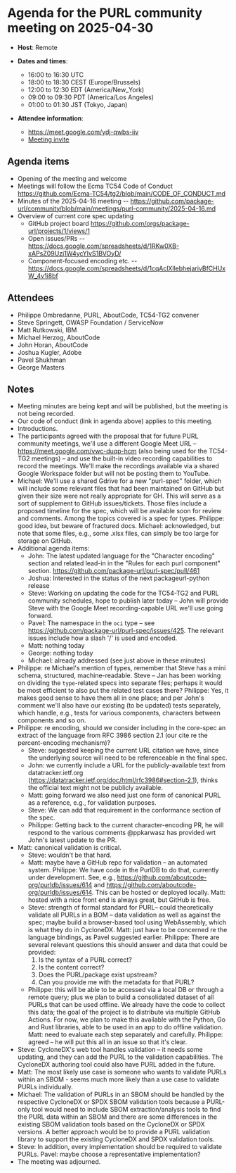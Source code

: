 # Agenda for the PURL community meeting on 2025-04-30

- **Host**: Remote
- **Dates and times**:
    - 16:00 to 16:30 UTC
    - 18:00 to 18:30 CEST (Europe/Brussels)
    - 12:00 to 12:30 EDT (America/New_York)
    - 09:00 to 09:30 PDT (America/Los Angeles)
    - 01:00 to 01:30 JST (Tokyo, Japan)

- **Attendee information**:
  - https://meet.google.com/ydj-qwbs-iiv
  - [Meeting invite](https://calendar.google.com/calendar/event?action=TEMPLATE&tmeid=MWliM3RyZXRpdmI4NXFoYXR1MzRkdmg0a3ZfMjAyNTAxMjJUMTcwMDAwWiBjX2Q4YjE1NDIwZGZmMTdiNzk1OWUyOWE1MWFlMzI0MDk1MWNiZTM4ZGIxZGFlNDU5NzJhODVjOWE3MTEyMDQyMDVAZw&tmsrc=c_d8b15420dff17b7959e29a51ae3240951cbe38db1dae45972a85c9a711204205%40group.calendar.google.com&scp=ALL)

## Agenda items
- Opening of the meeting and welcome
- Meetings will follow the Ecma TC54 Code of Conduct https://github.com/Ecma-TC54/tg2/blob/main/CODE_OF_CONDUCT.md
- Minutes of the 2025-04-16 meeting -- https://github.com/package-url/community/blob/main/meetings/purl-community/2025-04-16.md
- Overview of current core spec updating
    - GitHub project board https://github.com/orgs/package-url/projects/1/views/1
	- Open issues/PRs -- https://docs.google.com/spreadsheets/d/1RKw0XB-xAPsZ09Uzj1W4ycYIvS1BVOyD/
	- Component-focused encoding etc. -- https://docs.google.com/spreadsheets/d/1cqAclXllebhejarivBfCHUxW_4v1i8bf

## Attendees
- Philippe Ombredanne, PURL, AboutCode, TC54-TG2 convener
- Steve Springett, OWASP Foundation / ServiceNow
- Matt Rutkowski, IBM
- Michael Herzog, AboutCode
- John Horan, AboutCode
- Joshua Kugler, Adobe
- Pavel Shukhman
- George Masters

## Notes
- Meeting minutes are being kept and will be published, but the meeting is not being recorded.
- Our code of conduct (link in agenda above) applies to this meeting.
- Introductions.
- The participants agreed with the proposal that for future PURL community meetings, we'll use a different Google Meet URL – https://meet.google.com/vwc-duqp-hcm (also being used for the TC54-TG2 meetings) – and use the built-in video recording capabilities to record the meetings.  We'll make the recordings available via a shared Google Workspace folder but will not be posting them to YouTube.
- Michael: We'll use a shared Gdrive for a new "purl-spec" folder, which will include some relevant files that had been maintained on GitHub but given their size were not really appropriate for GH. This will serve as a sort of supplement to GitHub issues/tickets.  Those files include a proposed timeline for the spec, which will be available soon for review and comments.  Among the topics covered is a spec for types.  Philippe: good idea, but beware of fractured docs.  Michael: acknowledged, but note that some files, e.g., some .xlsx files, can simply be too large for storage on GitHub.
- Additional agenda items:
    - John: The latest updated language for the "Character encoding" section and related lead-in in the "Rules for each purl component" section.  https://github.com/package-url/purl-spec/pull/461
    - Joshua: Interested in the status of the next packageurl-python release
    - Steve: Working on updating the code for the TC54-TG2 and PURL community schedules, hope to publish later today – John will provide Steve with the Google Meet recording-capable URL we'll use going forward.
    - Pavel: The namespace in the `oci` type – see https://github.com/package-url/purl-spec/issues/425. The relevant issues include how a slash '/' is used and encoded.
    - Matt: nothing today
    - George: nothing today
    - Michael: already addressed (see just above in these minutes)
- Philippe: re Michael's mention of types, remember that Steve has a mini schema, structured, machine-readable.  Steve – Jan has been working on dividing the `type`-related specs into separate files; perhaps it would be most efficient to also put the related test cases there?  Philippe: Yes, it makes good sense to have them all in one place; and per John's comment we'll also have our existing (to be updated) tests separately, which handle, e.g., tests for various components, characters between components and so on.
- Philippe: re encoding, should we consider including in the core-spec an extract of the language from RFC 3986 section 2.1 (our cite re the percent-encoding mechanism)?
    - Steve: suggested keeping the current URL citation we have, since the underlying source will need to be referenceable in the final spec.
    - John: we currently include a URL for the publicly-available text from datatracker.ietf.org (https://datatracker.ietf.org/doc/html/rfc3986#section-2.1), thinks the official text might not be publicly available.
    - Matt: going forward we also need just one form of canonical PURL as a reference, e.g., for validation purposes.
    - Steve: We can add that requirement in the conformance section of the spec.
    - Philippe: Getting back to the current character-encoding PR, he will respond to the various comments @ppkarwasz has provided wrt John's latest update to the PR.
- Matt: canonical validation is critical.
    - Steve: wouldn't be that hard.
    - Matt: maybe have a GitHub repo for validation – an automated system.  Philippe: We have code in the PurlDB to do that, currently under development.  See, e.g., https://github.com/aboutcode-org/purldb/issues/614 and https://github.com/aboutcode-org/purldb/issues/614.  This can be hosted or deployed locally.  Matt: hosted with a nice front end is always great, but GitHub is free.
    - Steve: strength of formal standard for PURL– could theoretically validate all PURLs in a BOM – data validation as well as against the spec; maybe build a browser-based tool using WebAssembly, which is what they do in CycloneDX.  Matt: just have to be concerned re the language bindings, as Pavel suggested earlier.  Philippe: There are several relevant questions this should answer and data that could be provided:
        1. Is the syntax of a PURL correct?
        2. Is the content correct?
        3. Does the PURL/package exist upstream?
        4. Can you provide me with the metadata for that PURL?
    - Philippe: this will be able to be accessed via a local DB or through a remote query; plus we plan to build a consolidated dataset of all PURLs that can be used offline.  We already have the code to collect this data; the goal of the project is to distribute via multiple GitHub Actions. For now, we plan to make this available with the Python, Go and Rust libraries, able to be used in an app to do offline validation.  Matt: need to evaluate each step separately and carefully.  Philippe: agreed – he will put this all in an issue so that it's clear.
- Steve: CycloneDX's web tool handles validation – it needs some updating, and they can add the PURL to the validation capabilities.  The CycloneDX authoring tool could also have PURL added in the future.
- Matt: The most likely use case is someone who wants to validate PURLs within an SBOM - seems much more likely than a use case to validate PURLs individually.
- Michael: The validation of PURLs in an SBOM should be handled by the respective CycloneDX or SPDX SBOM validation tools because a PURL-only tool would need to include SBOM extraction/analysis tools to find the PURL data within an SBOM and there are some differences in the existing SBOM validation tools based on the CycloneDX or SPDX versions. A better approach would be to provide a PURL validation library to support the existing CycloneDX and SPDX validation tools.
- Steve: In addition, every implementation should be required to validate PURLs.  Pavel: maybe choose a representative implementation?
- The meeting was adjourned.
